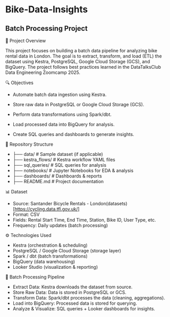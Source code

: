 # Bike-Data-Insights
## Batch Processing Project


📌 Project Overview

This project focuses on building a batch data pipeline for analyzing bike rental data in London. The goal is to extract, transform, and load (ETL) the dataset using Kestra, PostgreSQL, Google Cloud Storage (GCS), and BigQuery. The project follows best practices learned in the DataTalksClub Data Engineering Zoomcamp 2025.

🔍 Objectives

  * Automate batch data ingestion using Kestra.

  * Store raw data in PostgreSQL or Google Cloud Storage (GCS).

  * Perform data transformations using Spark/dbt.

  * Load processed data into BigQuery for analysis.

  *  Create SQL queries and dashboards to generate insights.

📂 Repository Structure
 * ├── data/                # Sample dataset (if applicable)
 * ├── kestra_flows/        # Kestra workflow YAML files
 * ├── sql_queries/         # SQL queries for analysis
 * ├── notebooks/           # Jupyter Notebooks for EDA & analysis
 * ├── dashboards/          # Dashboards & reports
 * ├── README.md            # Project documentation

📊 Dataset
   * Source: Santander Bicycle Rentals - London(datasets)[https://cycling.data.tfl.gov.uk/]
   * Format: CSV
   * Fields: Rental Start Time, End Time, Station, Bike ID, User Type, etc.
   * Frequency: Daily updates (batch processing)

⚙️ Technologies Used
   * Kestra (orchestration & scheduling)
   * PostgreSQL / Google Cloud Storage (storage layer)
   * Spark / dbt (batch transformations)
   * BigQuery (data warehousing)
   * Looker Studio (visualization & reporting)

🔄 Batch Processing Pipeline
   * Extract Data: Kestra downloads the dataset from source.
   * Store Raw Data: Data is stored in PostgreSQL or GCS.
   * Transform Data: Spark/dbt processes the data (cleaning, aggregations).
   * Load into BigQuery: Processed data is stored for querying.
   * Analyze & Visualize: SQL queries + Looker dashboards for insights.
